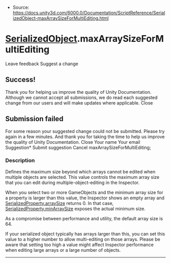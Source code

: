 * Source: https://docs.unity3d.com/6000.0/Documentation/ScriptReference/SerializedObject-maxArraySizeForMultiEditing.html

#  [SerializedObject](https://docs.unity3d.com/6000.0/Documentation/ScriptReference/SerializedObject.html).maxArraySizeForMultiEditing
Leave feedback
Suggest a change
## Success!
Thank you for helping us improve the quality of Unity Documentation. Although we cannot accept all submissions, we do read each suggested change from our users and will make updates where applicable.
Close
## Submission failed
For some reason your suggested change could not be submitted. Please <a>try again</a> in a few minutes. And thank you for taking the time to help us improve the quality of Unity Documentation.
Close
Your name Your email Suggestion* Submit suggestion
Cancel
maxArraySizeForMultiEditing; 
### Description
Defines the maximum size beyond which arrays cannot be edited when multiple objects are selected.
This value controls the maximum array size that you can edit during multiple-object-editing in the Inspector.  
  
When you select two or more GameObjects and the minimum array size for a property is larger than this value, the Inspector shows an empty array and [SerializedProperty.arraySize](https://docs.unity3d.com/6000.0/Documentation/ScriptReference/SerializedProperty-arraySize.html) returns 0. In that case, [SerializedProperty.minArraySize](https://docs.unity3d.com/6000.0/Documentation/ScriptReference/SerializedProperty-minArraySize.html) exposes the actual minimum size.  
  
As a compromise between performance and utility, the default array size is 64.  
  
If your serialized object typically has arrays larger than this, you can set this value to a higher number to allow multi-editing on those arrays. Please be aware that setting too high a value might affect Inspector performance when editing large arrays or a large number of objects.
* * *

